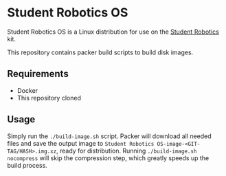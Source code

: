 # Student Robotics OS

Student Robotics OS is a Linux distribution for use on the [Student Robotics](https://studentrobotics.org) kit.

This repository contains packer build scripts to build disk images.

## Requirements

- Docker
- This repository cloned

## Usage

Simply run the `./build-image.sh` script.
Packer will download all needed files and save the output image to `Student Robotics OS-image-<GIT-TAG/HASH>.img.xz`, ready for distribution.
Running `./build-image.sh nocompress` will skip the compression step, which greatly speeds up the build process.
